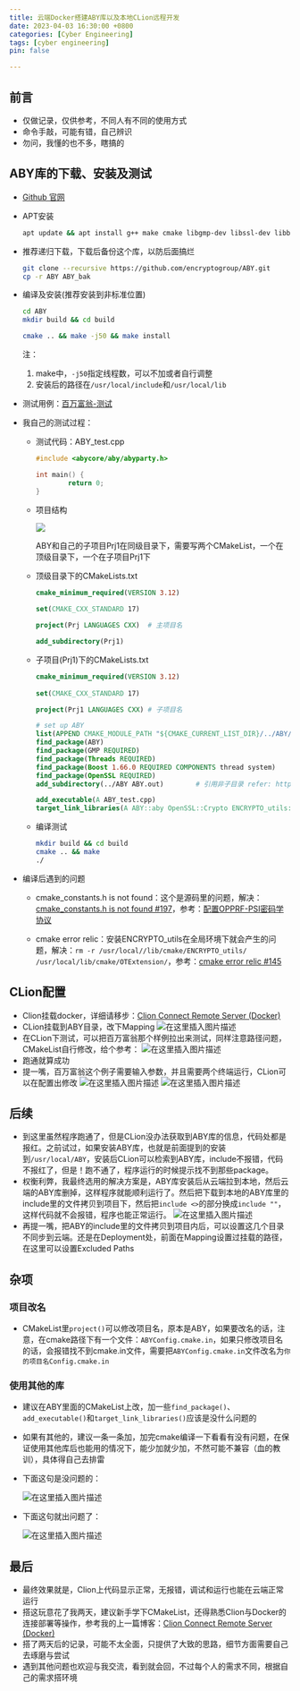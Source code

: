 ```yaml
---
title: 云端Docker搭建ABY库以及本地CLion远程开发
date: 2023-04-03 16:30:00 +0800
categories: [Cyber Engineering]
tags: [cyber engineering]
pin: false

---
```


## 前言
- 仅做记录，仅供参考，不同人有不同的使用方式
- 命令手敲，可能有错，自己辨识
- 勿问，我懂的也不多，瞎搞的



## ABY库的下载、安装及测试

- [Github 官网](https://github.com/encryptogroup/ABY)

- APT安装

  ```bash
  apt update && apt install g++ make cmake libgmp-dev libssl-dev libboost-all-dev doxygen -y
  ```

- 推荐递归下载，下载后备份这个库，以防后面搞烂
	```bash
	git clone --recursive https://github.com/encryptogroup/ABY.git
	cp -r ABY ABY_bak
	```
	
- 编译及安装(推荐安装到非标准位置)
	```bash
	cd ABY
	mkdir build && cd build
	
	cmake .. && make -j50 && make install
	```
	
	注：
	
	1. make中，`-j50`指定线程数，可以不加或者自行调整
	2. 安装后的路径在`/usr/local/include`和`/usr/local/lib`
	
- 测试用例：[百万富翁-测试](https://github.com/encryptogroup/ABY/tree/public/src/examples/millionaire_prob)

- 我自己的测试过程：

  - 测试代码：ABY_test.cpp

    ```cpp
    #include <abycore/aby/abyparty.h>
    
    int main() {
            return 0;
    }
    ```

  - 项目结构

    ![](https://cdn.jsdelivr.net/gh/Country-If/Typora-images/img/202311021914013.png)

    ABY和自己的子项目Prj1在同级目录下，需要写两个CMakeList，一个在顶级目录下，一个在子项目Prj1下

  - 顶级目录下的CMakeLists.txt

    ```cmake
    cmake_minimum_required(VERSION 3.12)
      
    set(CMAKE_CXX_STANDARD 17)
    
    project(Prj LANGUAGES CXX)	# 主项目名
    
    add_subdirectory(Prj1)
    ```

  - 子项目(Prj1)下的CMakeLists.txt

    ```cmake
    cmake_minimum_required(VERSION 3.12)
      
    set(CMAKE_CXX_STANDARD 17)
    
    project(Prj1 LANGUAGES CXX)	# 子项目名
    
    # set up ABY
    list(APPEND CMAKE_MODULE_PATH "${CMAKE_CURRENT_LIST_DIR}/../ABY/cmake")	# 添加路径
    find_package(ABY)
    find_package(GMP REQUIRED)
    find_package(Threads REQUIRED)
    find_package(Boost 1.66.0 REQUIRED COMPONENTS thread system)
    find_package(OpenSSL REQUIRED)
    add_subdirectory(../ABY ABY.out)        # 引用非子目录 refer: https://blog.csdn.net/weixin_30702887/article/details/95206925 
    
    add_executable(A ABY_test.cpp)
    target_link_libraries(A ABY::aby OpenSSL::Crypto ENCRYPTO_utils::encrypto_utils)
    ```

  - 编译测试

    ```bash
    mkdir build && cd build
    cmake .. && make
    ./
    ```


- 编译后遇到的问题

  - cmake_constants.h is not found：这个是源码里的问题，解决：[cmake_constants.h is not found #197](https://github.com/encryptogroup/ABY/issues/197)，参考：[配置OPPRF-PSI密码学协议](https://blog.csdn.net/weixin_45993094/article/details/126417101)

  - cmake error relic：安装ENCRYPTO_utils在全局环境下就会产生的问题，解决：`rm -r /usr/local//lib/cmake/ENCRYPTO_utils/ /usr/local/lib/cmake/OTExtension/`，参考：[cmake error relic #145](https://github.com/encryptogroup/ABY/issues/145)



## CLion配置
- Clion挂载docker，详细请移步：[Clion Connect Remote Server (Docker)](../Clion_Remote_Server/)
- CLion挂载到ABY目录，改下Mapping
![在这里插入图片描述](/assets/img/feda4de96e124c87ba772c0af94ebe93.png)
- 在CLion下测试，可以把百万富翁那个样例拉出来测试，同样注意路径问题，CMakeList自行修改，给个参考：
![在这里插入图片描述](/assets/img/5ad464e7eec3480286b735866058dda4.png)
- 跑通就算成功
- 提一嘴，百万富翁这个例子需要输入参数，并且需要两个终端运行，CLion可以在配置出修改
![在这里插入图片描述](/assets/img/5e3583f3eda247d4b7dece1796fef220.png)
![在这里插入图片描述](/assets/img/5c13edf397fb4d38b600ac0de98dc519.png)



## 后续

- 到这里虽然程序跑通了，但是CLion没办法获取到ABY库的信息，代码处都是报红。之前试过，如果安装ABY库，也就是前面提到的安装到`/usr/local/ABY`，安装后CLion可以检索到ABY库，include不报错，代码不报红了，但是！跑不通了，程序运行的时候提示找不到那些package。
- 权衡利弊，我最终选用的解决方案是，ABY库安装后从云端拉到本地，然后云端的ABY库删掉，这样程序就能顺利运行了。然后把下载到本地的ABY库里的include里的文件拷贝到项目下，然后把`include <>`的部分换成`include ""`，这样代码就不会报错，程序也能正常运行。
![在这里插入图片描述](/assets/img/23dd17e382c04ad4a51f72e9e43552cf.png)
- 再提一嘴，把ABY的include里的文件拷贝到项目内后，可以设置这几个目录不同步到云端。还是在Deployment处，前面在Mapping设置过挂载的路径，在这里可以设置Excluded Paths

## 杂项
### 项目改名
- CMakeList里`project()`可以修改项目名，原本是ABY，如果要改名的话，注意，在cmake路径下有一个文件：`ABYConfig.cmake.in`，如果只修改项目名的话，会报错找不到cmake.in文件，需要把`ABYConfig.cmake.in`文件改名为`你的项目名Config.cmake.in`



### 使用其他的库

- 建议在ABY里面的CMakeList上改，加一些`find_package()`、`add_executable()`和`target_link_libraries()`应该是没什么问题的
- 如果有其他的，建议一条一条加，加完cmake编译一下看看有没有问题，在保证使用其他库后也能用的情况下，能少加就少加，不然可能不兼容（血的教训），具体得自己去排雷
- 下面这句是没问题的：

	![在这里插入图片描述](/assets/img/cde57a8fb2bb4df8a74c4fc0154c4289.png)
- 下面这句就出问题了：

	![在这里插入图片描述](/assets/img/082c5a53d87847d48d1e8f738d76b807.png)



## 最后

- 最终效果就是，Clion上代码显示正常，无报错，调试和运行也能在云端正常运行
- 搭这玩意花了我两天，建议新手学下CMakeList，还得熟悉Clion与Docker的连接部署等操作，参考我的上一篇博客：[Clion Connect Remote Server (Docker)](../Clion_Remote_Server/)
- 搭了两天后的记录，可能不太全面，只提供了大致的思路，细节方面需要自己去琢磨与尝试
- 遇到其他问题也欢迎与我交流，看到就会回，不过每个人的需求不同，根据自己的需求搭环境